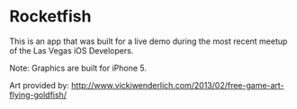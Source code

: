 Rocketfish
==========

This is an app that was built for a live demo during the most recent meetup of the Las Vegas iOS Developers.

Note: Graphics are built for iPhone 5.

Art provided by: http://www.vickiwenderlich.com/2013/02/free-game-art-flying-goldfish/
